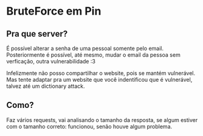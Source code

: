 # BruteForce em Pin

## Pra que server?

É possível alterar a senha de uma pessoal somente pelo email. 
Posteriormente é possível, até mesmo, mudar o email da pessoa sem verficação, outra vulnerabilidade :3

Infelizmente não posso compartilhar o website, pois se mantém vulnerável.
Mas tente adaptar pra um website que você indentificou que é vulnerável, talvez até um dictionary attack.

## Como?

Faz vários requests, vai analisando o tamanho da resposta, se algum estiver com o tamanho correto: funcionou, senão houve algum problema.

